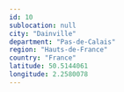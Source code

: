 ```yaml
---
id: 10
sublocation: null
city: "Dainville"
department: "Pas-de-Calais"
region: "Hauts-de-France"
country: "France"
latitude: 50.5144061
longitude: 2.2580078
---
```

